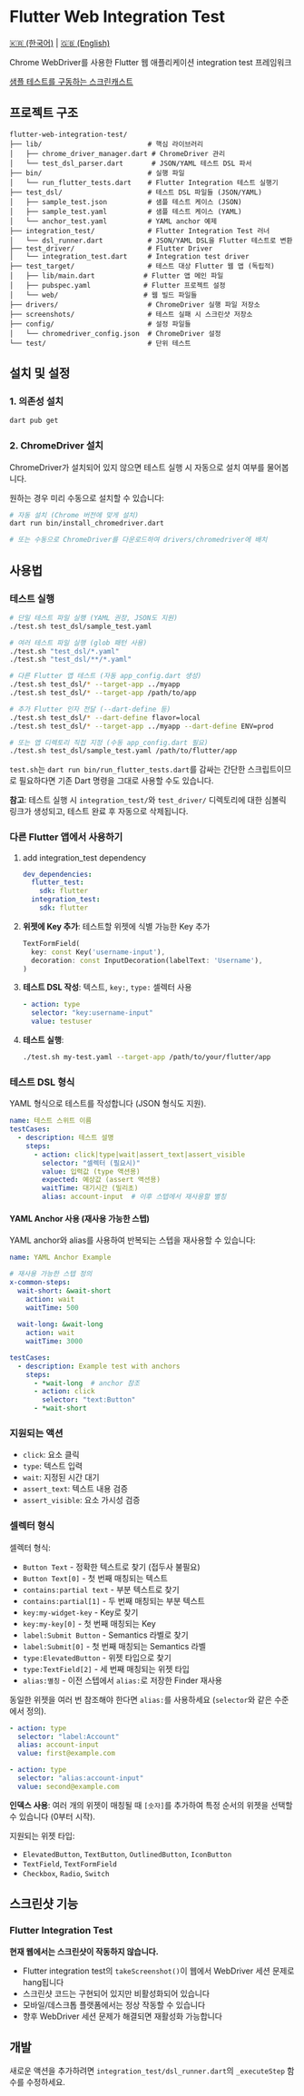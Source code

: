 # Flutter Web Integration Test

[🇰🇷 (한국어)](./README_KO.md) | [🇬🇧 (English)](./README.md)

Chrome WebDriver를 사용한 Flutter 웹 애플리케이션 integration test 프레임워크

[샘플 테스트를 구동하는 스크린캐스트](https://youtu.be/5ak3G1bGFAw)

## 프로젝트 구조

```
flutter-web-integration-test/
├── lib/                          # 핵심 라이브러리
│   ├── chrome_driver_manager.dart # ChromeDriver 관리
│   └── test_dsl_parser.dart       # JSON/YAML 테스트 DSL 파서
├── bin/                          # 실행 파일
│   └── run_flutter_tests.dart    # Flutter Integration 테스트 실행기
├── test_dsl/                     # 테스트 DSL 파일들 (JSON/YAML)
│   ├── sample_test.json          # 샘플 테스트 케이스 (JSON)
│   ├── sample_test.yaml          # 샘플 테스트 케이스 (YAML)
│   └── anchor_test.yaml          # YAML anchor 예제
├── integration_test/             # Flutter Integration Test 러너
│   └── dsl_runner.dart           # JSON/YAML DSL을 Flutter 테스트로 변환
├── test_driver/                  # Flutter Driver
│   └── integration_test.dart     # Integration test driver
├── test_target/                  # 테스트 대상 Flutter 웹 앱 (독립적)
│   ├── lib/main.dart            # Flutter 앱 메인 파일
│   ├── pubspec.yaml             # Flutter 프로젝트 설정
│   └── web/                     # 웹 빌드 파일들
├── drivers/                      # ChromeDriver 실행 파일 저장소
├── screenshots/                  # 테스트 실패 시 스크린샷 저장소
├── config/                       # 설정 파일들
│   └── chromedriver_config.json  # ChromeDriver 설정
└── test/                         # 단위 테스트
```

## 설치 및 설정

### 1. 의존성 설치
```bash
dart pub get
```

### 2. ChromeDriver 설치
ChromeDriver가 설치되어 있지 않으면 테스트 실행 시 자동으로 설치 여부를 물어봅니다.

원하는 경우 미리 수동으로 설치할 수 있습니다:

```bash
# 자동 설치 (Chrome 버전에 맞게 설치)
dart run bin/install_chromedriver.dart

# 또는 수동으로 ChromeDriver를 다운로드하여 drivers/chromedriver에 배치
```

## 사용법

### 테스트 실행

```bash
# 단일 테스트 파일 실행 (YAML 권장, JSON도 지원)
./test.sh test_dsl/sample_test.yaml

# 여러 테스트 파일 실행 (glob 패턴 사용)
./test.sh "test_dsl/*.yaml"
./test.sh "test_dsl/**/*.yaml"

# 다른 Flutter 앱 테스트 (자동 app_config.dart 생성)
./test.sh test_dsl/* --target-app ../myapp
./test.sh test_dsl/* --target-app /path/to/app

# 추가 Flutter 인자 전달 (--dart-define 등)
./test.sh test_dsl/* --dart-define flavor=local
./test.sh test_dsl/* --target-app ../myapp --dart-define ENV=prod

# 또는 앱 디렉토리 직접 지정 (수동 app_config.dart 필요)
./test.sh test_dsl/sample_test.yaml /path/to/flutter/app
```

`test.sh`는 `dart run bin/run_flutter_tests.dart`를 감싸는 간단한 스크립트이므로 필요하다면 기존 Dart 명령을 그대로 사용할 수도 있습니다.

**참고**: 테스트 실행 시 `integration_test/`와 `test_driver/` 디렉토리에 대한 심볼릭 링크가 생성되고, 테스트 완료 후 자동으로 삭제됩니다.

### 다른 Flutter 앱에서 사용하기

1. add integration_test dependency
   ```yaml
   dev_dependencies:
     flutter_test:
       sdk: flutter
     integration_test:
       sdk: flutter
   ```

2. **위젯에 Key 추가**: 테스트할 위젯에 식별 가능한 Key 추가
   ```dart
   TextFormField(
     key: const Key('username-input'),
     decoration: const InputDecoration(labelText: 'Username'),
   )
   ```

3. **테스트 DSL 작성**: 텍스트, `key:`, `type:` 셀렉터 사용
   ```yaml
   - action: type
     selector: "key:username-input"
     value: testuser
   ```

4. **테스트 실행**:
   ```bash
   ./test.sh my-test.yaml --target-app /path/to/your/flutter/app
   ```



### 테스트 DSL 형식

YAML 형식으로 테스트를 작성합니다 (JSON 형식도 지원).

```yaml
name: 테스트 스위트 이름
testCases:
  - description: 테스트 설명
    steps:
      - action: click|type|wait|assert_text|assert_visible
        selector: "셀렉터 (필요시)"
        value: 입력값 (type 액션용)
        expected: 예상값 (assert 액션용)
        waitTime: 대기시간 (밀리초)
        alias: account-input  # 이후 스텝에서 재사용할 별칭
```

#### YAML Anchor 사용 (재사용 가능한 스텝)

YAML anchor와 alias를 사용하여 반복되는 스텝을 재사용할 수 있습니다:

```yaml
name: YAML Anchor Example

# 재사용 가능한 스텝 정의
x-common-steps:
  wait-short: &wait-short
    action: wait
    waitTime: 500
  
  wait-long: &wait-long
    action: wait
    waitTime: 3000

testCases:
  - description: Example test with anchors
    steps:
      - *wait-long  # anchor 참조
      - action: click
        selector: "text:Button"
      - *wait-short
```

### 지원되는 액션

- `click`: 요소 클릭
- `type`: 텍스트 입력
- `wait`: 지정된 시간 대기
- `assert_text`: 텍스트 내용 검증
- `assert_visible`: 요소 가시성 검증

### 셀렉터 형식

셀렉터 형식:
- `Button Text` - 정확한 텍스트로 찾기 (접두사 불필요)
- `Button Text[0]` - 첫 번째 매칭되는 텍스트
- `contains:partial text` - 부분 텍스트로 찾기
- `contains:partial[1]` - 두 번째 매칭되는 부분 텍스트
- `key:my-widget-key` - Key로 찾기
- `key:my-key[0]` - 첫 번째 매칭되는 Key
- `label:Submit Button` - Semantics 라벨로 찾기
- `label:Submit[0]` - 첫 번째 매칭되는 Semantics 라벨
- `type:ElevatedButton` - 위젯 타입으로 찾기
- `type:TextField[2]` - 세 번째 매칭되는 위젯 타입
- `alias:별칭` - 이전 스텝에서 `alias:`로 저장한 Finder 재사용

동일한 위젯을 여러 번 참조해야 한다면 `alias:`를 사용하세요 (`selector`와 같은 수준에서 정의).

```yaml
- action: type
  selector: "label:Account"
  alias: account-input
  value: first@example.com

- action: type
  selector: "alias:account-input"
  value: second@example.com
```

**인덱스 사용**: 여러 개의 위젯이 매칭될 때 `[숫자]`를 추가하여 특정 순서의 위젯을 선택할 수 있습니다 (0부터 시작).

지원되는 위젯 타입:
- `ElevatedButton`, `TextButton`, `OutlinedButton`, `IconButton`
- `TextField`, `TextFormField`
- `Checkbox`, `Radio`, `Switch`

## 스크린샷 기능

### Flutter Integration Test
**현재 웹에서는 스크린샷이 작동하지 않습니다.**

- Flutter integration test의 `takeScreenshot()`이 웹에서 WebDriver 세션 문제로 hang됩니다
- 스크린샷 코드는 구현되어 있지만 비활성화되어 있습니다
- 모바일/데스크톱 플랫폼에서는 정상 작동할 수 있습니다
- 향후 WebDriver 세션 문제가 해결되면 재활성화 가능합니다

## 개발

새로운 액션을 추가하려면 `integration_test/dsl_runner.dart`의 `_executeStep` 함수를 수정하세요.
